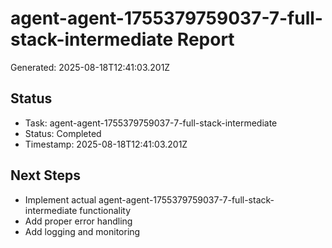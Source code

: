 # agent-agent-1755379759037-7-full-stack-intermediate Report

Generated: 2025-08-18T12:41:03.201Z

## Status
- Task: agent-agent-1755379759037-7-full-stack-intermediate
- Status: Completed
- Timestamp: 2025-08-18T12:41:03.201Z

## Next Steps
- Implement actual agent-agent-1755379759037-7-full-stack-intermediate functionality
- Add proper error handling
- Add logging and monitoring
